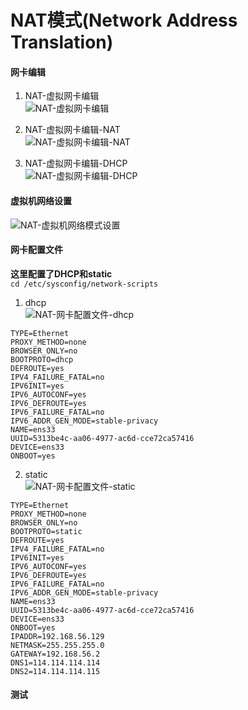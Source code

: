 # NAT模式(Network Address Translation)

#### 网卡编辑

1. NAT-虚拟网卡编辑  
   ![NAT-虚拟网卡编辑](./image/NAT-虚拟网卡编辑.jpg)

2. NAT-虚拟网卡编辑-NAT  
   ![NAT-虚拟网卡编辑-NAT](./image/NAT-虚拟网卡编辑-NAT.jpg)

3. NAT-虚拟网卡编辑-DHCP  
   ![NAT-虚拟网卡编辑-DHCP](./image/NAT-虚拟网卡编辑-DHCP.jpg)

#### 虚拟机网络设置

![NAT-虚拟机网络模式设置](./image/NAT-虚拟机网络设置.jpg)

#### 网卡配置文件

**这里配置了DHCP和static**  
` cd /etc/sysconfig/network-scripts `

1. dhcp    
   ![NAT-网卡配置文件-dhcp](./image/NAT-网卡配置文件-dhcp.jpg)

```
TYPE=Ethernet
PROXY_METHOD=none
BROWSER_ONLY=no
BOOTPROTO=dhcp
DEFROUTE=yes
IPV4_FAILURE_FATAL=no
IPV6INIT=yes
IPV6_AUTOCONF=yes
IPV6_DEFROUTE=yes
IPV6_FAILURE_FATAL=no
IPV6_ADDR_GEN_MODE=stable-privacy
NAME=ens33
UUID=5313be4c-aa06-4977-ac6d-cce72ca57416
DEVICE=ens33
ONBOOT=yes
```

2. static  
   ![NAT-网卡配置文件-static](./image/NAT-网卡配置文件-static.jpg)

```
TYPE=Ethernet
PROXY_METHOD=none
BROWSER_ONLY=no
BOOTPROTO=static
DEFROUTE=yes
IPV4_FAILURE_FATAL=no
IPV6INIT=yes
IPV6_AUTOCONF=yes
IPV6_DEFROUTE=yes
IPV6_FAILURE_FATAL=no
IPV6_ADDR_GEN_MODE=stable-privacy
NAME=ens33
UUID=5313be4c-aa06-4977-ac6d-cce72ca57416
DEVICE=ens33
ONBOOT=yes
IPADDR=192.168.56.129
NETMASK=255.255.255.0
GATEWAY=192.168.56.2
DNS1=114.114.114.114
DNS2=114.114.114.115
```

#### 测试